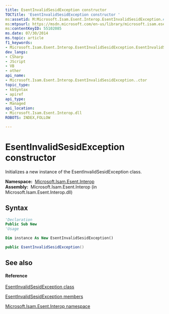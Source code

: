 ```yaml
---
title: EsentInvalidSesidException constructor 
TOCTitle: 'EsentInvalidSesidException constructor '
ms:assetid: M:Microsoft.Isam.Esent.Interop.EsentInvalidSesidException.#ctor
ms:mtpsurl: https://msdn.microsoft.com/en-us/library/microsoft.isam.esent.interop.esentinvalidsesidexception.esentinvalidsesidexception(v=EXCHG.10)
ms:contentKeyID: 55102085
ms.date: 07/30/2014
ms.topic: article
f1_keywords:
- Microsoft.Isam.Esent.Interop.EsentInvalidSesidException.EsentInvalidSesidException
dev_langs:
- CSharp
- JScript
- VB
- other
api_name: 
- Microsoft.Isam.Esent.Interop.EsentInvalidSesidException..ctor
topic_type: 
- kbSyntax
- apiref
api_type: 
- Managed
api_location: 
- Microsoft.Isam.Esent.Interop.dll
ROBOTS: INDEX,FOLLOW

---
```


# EsentInvalidSesidException constructor

Initializes a new instance of the EsentInvalidSesidException class.

**Namespace:**  [Microsoft.Isam.Esent.Interop](hh596136\(v=exchg.10\).md)  
**Assembly:**  Microsoft.Isam.Esent.Interop (in Microsoft.Isam.Esent.Interop.dll)

## Syntax

``` vb
'Declaration
Public Sub New
'Usage

Dim instance As New EsentInvalidSesidException()
```

``` csharp
public EsentInvalidSesidException()
```

## See also

#### Reference

[EsentInvalidSesidException class](dn319584\(v=exchg.10\).md)

[EsentInvalidSesidException members](dn334519\(v=exchg.10\).md)

[Microsoft.Isam.Esent.Interop namespace](hh596136\(v=exchg.10\).md)

